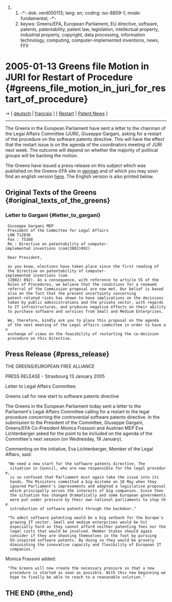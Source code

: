 1.  1.  -\*- dok: verd050113; lang: en; coding: iso-8859-1; mode:
        fundamental; -\*-
    2.  keyws: Greens/EFA, European Parliament, EU directive, software,
        patents, patentability, patent law, legislation, intellectual
        property, industrial property, copyright, data processing,
        information technology, computing, computer-implemented
        inventions, news, FFII

# 2005-01-13 Greens file Motion in JURI for Restart of Procedure {#greens_file_motion_in_juri_for_restart_of_procedure}

-\> \[ [ deutsch](Verd050113De "wikilink") \| [
français](Verd050113Fr "wikilink") \] \[ [
Restart](Restart0501En "wikilink") \| [ Patent
News](SwpatcninoEn "wikilink") \]

------------------------------------------------------------------------

The Greens in the European Parliament have sent a letter to the chairman
of the Legal Affairs Committee (JURI), Giuseppe Gargani, asking for a
restart of the procedure on the software patents directive. This will
have the effect that the restart issue is on the agenda of the
coordinators meeting of JURI next week. The outcome will depend on
whether the majority of political groups will be backing the motion.

The Greens have issued a press release on this subject which was
published on the Greens-EFA site in
[german](http://www.greens-efa.org/en/press/detail.php?id=2240&lg=de "wikilink")
and of which you may soon find an english version
[here](http://www.greens-efa.org/en/press/detail.php?id=2240&lg=en "wikilink").
The English version is also printed below.

## Original Texts of the Greens {#original_texts_of_the_greens}

### Letter to Gargani {#letter_to_gargani}

` Giuseppe Gargani MEP`\
` President of the Committee for Legal Affairs`\
` LOW T12036`\
` Fax : 75168`\
` Re : Directive on patentability of computer-implemented inventions (com(2002)092)`

` Dear President,`

` as you know, elections have taken place since the first reading of`\
` the Directive on patentability of computer-implemented inventions (com`\
` (2002) 092). As a consequence, with reference to article 55 of the`\
` Rules of Procedures, we believe that the conditions for a renewed`\
` referral of the Commission proposal are now met. Our belief is based`\
` also on the fact that the present uncertainty concerning`\
` patent-related risks has shown to have implications on the decisions`\
` taken by public administrations and the private sector, with regards`\
` to IT infrastructures, and produces negative effects on their ability`\
` to purchase software and services from Small and Medium Enterprises.`

` We, therefore, kindly ask you to place this proposal on the agenda`\
` of the next meeting of the Legal affairs committee in order to have an`\
` exchange of views on the feasibility of restarting the co-decision`\
` procedure on this Directive.`

## Press Release {#press_release}

THE GREENS/EUROPEAN FREE ALLIANCE

PRESS RELEASE - Strasbourg 13 January 2005

Letter to Legal Affairs Committee:

Greens call for new start to software patents directive

The Greens in the European Parliament today sent a letter to the
Parliament\'s Legal Affairs Committee calling for a restart to the legal
procedure concerning the controversial software patents directive. In
the submission to the President of the Committee, Giuseppe Gargani,
Greens/EFA Co-President Monica Frassoni and Austrian MEP Eva
Lichtenberger asked for the point to be included on the agenda of the
Committee\'s next session (on Wednesday, 19 January).

Commenting on the initiative, Eva Lichtenberger, Member of the Legal
Affairs, said:

` "We need a new start for the software patents directive. The`\
`  situation in Council, who are now responsible for the legal procedure,`\
`  is so confused that Parliament must again take the issue into its`\
`  hands. The Ministers committed a big mistake on 18 May when they`\
`  ignored Parliament's improvements and adopted a legislative proposal`\
`  which principally serves the interests of big companies. Since then`\
`  the situation has changed dramatically and some European governments`\
`  were put under pressure by their own national parliaments to stop the`\
`  introduction of software patents through the backdoor."`

` "To admit software patenting would be a big setback for the Europe's`\
`  growing IT sector. Small and medium enterprises would be hit`\
`  especially hard as they cannot afford neither patenting fees nor the`\
`  legal costs that would be involved. Member States should again`\
`  consider if they are shooting themselves in the foot by pursuing`\
`  US-inspired software patents. By doing so they would be gravely`\
`  diminishing the innovative capacity and flexibility of European IT`\
`  companies."`

Monica Frassoni added:

` "The Greens will now create the necessary pressure so that a new`\
`  procedure is started as soon as possible. With this new beginning we`\
`  hope to finally be able to reach to a reasonable solution."`

## THE END {#the_end}
